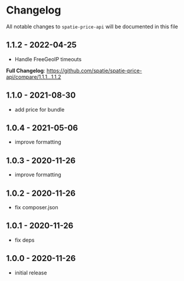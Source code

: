 # Changelog

All notable changes to `spatie-price-api` will be documented in this file

## 1.1.2 - 2022-04-25

- Handle FreeGeoIP timeouts

**Full Changelog**: https://github.com/spatie/spatie-price-api/compare/1.1.1...1.1.2

## 1.1.0 - 2021-08-30

- add price for bundle

## 1.0.4 - 2021-05-06

- improve formatting

## 1.0.3 - 2020-11-26

- improve formatting

## 1.0.2 - 2020-11-26

- fix composer.json

## 1.0.1 - 2020-11-26

- fix deps

## 1.0.0 - 2020-11-26

- initial release
